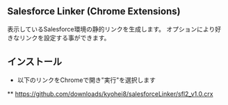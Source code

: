 ## Salesforce Linker (Chrome Extensions) ##
表示しているSalesforce環境の静的リンクを生成します。
オプションにより好きなリンクを設定する事ができます。

インストール
-----------
* 以下のリンクをChromeで開き"実行"を選択します

** https://github.com/downloads/kyohei8/salesforceLinker/sfl2_v1.0.crx

